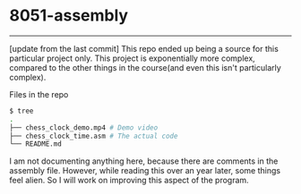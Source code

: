 # 8051-assembly
-----------------------------

\[update from the last commit\]
This repo ended up being a source for this particular project only. This project is exponentially more complex, compared to the other things in the course(and even this isn't particularly complex).

Files in the repo

```bash
$ tree
.
├── chess_clock_demo.mp4 # Demo video
├── chess_clock_time.asm # The actual code
└── README.md
```

I am not documenting anything here, because there are comments in the assembly file. However, while reading this over an year later, some things feel alien. So I will work on improving this aspect of the program.